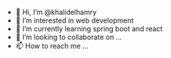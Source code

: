 - 👋 Hi, I’m @khalidelhamry
- 👀 I’m interested in web development
- 🌱 I’m currently learning spring boot and react
- 💞️ I’m looking to collaborate on ...
- 📫 How to reach me ...

<!---
khalidelhamry1/khalidelhamry1 is a ✨ special ✨ repository because its `README.md` (this file) appears on your GitHub profile.
You can click the Preview link to take a look at your changes.
--->
